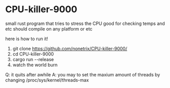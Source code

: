 # CPU-killer-9000
small rust program that tries to stress the CPU good for checking temps and etc should compile on any platform or etc

here is how to run it!

1. git clone https://github.com/nonetrix/CPU-killer-9000/
2. cd CPU-killer-9000
3. cargo run --release
4. watch the world burn

Q: it quits after awhile
A: you may to set the maxium amount of threads by changing /proc/sys/kernel/threads-max 
